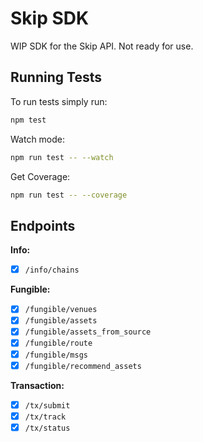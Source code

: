 # Skip SDK

WIP SDK for the Skip API. Not ready for use.

## Running Tests

To run tests simply run:

```bash
npm test
```

Watch mode:

```bash
npm run test -- --watch
```

Get Coverage:

```bash
npm run test -- --coverage
```

## Endpoints

**Info:**

- [x] `/info/chains`

**Fungible:**

- [x] `/fungible/venues`
- [x] `/fungible/assets`
- [x] `/fungible/assets_from_source`
- [x] `/fungible/route`
- [x] `/fungible/msgs`
- [x] `/fungible/recommend_assets`

**Transaction:**

- [x] `/tx/submit`
- [x] `/tx/track`
- [x] `/tx/status`
